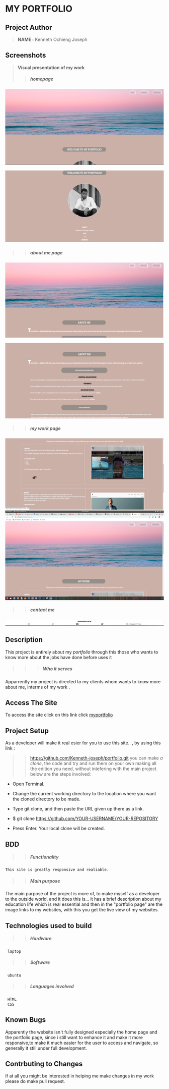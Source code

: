 # MY PORTFOLIO


## Project Author
> **NAME :** Kenneth Ochieng Joseph

## Screenshots
> **Visual presentation of my work**
 >>##### homepage
![this shows the home navigation bar](porrt2.png)

![this the home page body](port1.png)

 >> ##### about me page 
 ![this about me page nav](abouth.png)

 ![this is about me body](about.png)

 >> ##### my work page
 ![this shows image links to my websites](port.png)
 ![this the navbar of the above page](mywork.png)
 >> ##### contact me
 ![this shows my footer](nav.png)

 ## Description
 This project is entirely about my *portfolio* through this those who wants to know more about the jobs have done before uses it 
   >>> ##### Who it serves
 Apparrently my project is directed to my clients whom wants to know more about me, interms of my work .
 
 ## Access The Site
  To access the site click on this link
  click [myportfolio](https://kenneth-joseph.github.io/portfolio/)

 ## Project Setup
 As a developer will make it real esier for you to use this site.. , by using this link :
  >> https://github.com/Kenneth-joseph/portfolio.git
you can make *a clone*, the code and try and run them on your own making all the edition you need, without intefering with the main project
below are the steps involved:

  * Open Terminal.

  * Change the current working directory to the location where you want the cloned directory to be made.

  * Type git clone, and then paste the URL given up there as a link.

  * $ git clone https://github.com/YOUR-USERNAME/YOUR-REPOSITORY

  * Press Enter. Your local clone will be created.

  ## BDD
   >> ##### Functionality
    This site is greatly responsive and realiable.
   >> ##### Main purpose
   The main purpose of the project is more of, to make myself as a developer to the outside world,
   and it does this is... it has a brief description about my education life which is real essential and then in the "portfolio page" are the image links to my websites, with this you get the live view of my websites.

  ## Technologies used to build
   >> ##### Hardware
     laptop
   >> ##### Software
     ubuntu
   >> ##### Languages involved
     HTML
     CSS
  ## Known Bugs   
  Apparently the website isn't fully designed especially the home page and the portfolio page, since i still want to enhance it and make it more responsive,to make it much easier for the user to access and navigate, so generally it still under full development.

  ## Contrbuting to Changes
  If at all you might be interested in helping me make changes in my work please do make pull request.